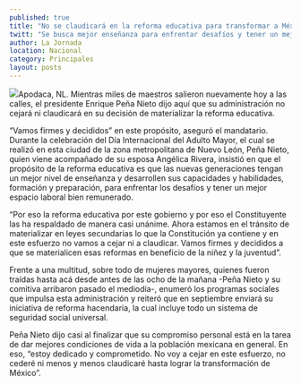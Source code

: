 ```yaml
---
published: true
title: "No se claudicará en la reforma educativa para transformar a México: Peña"
twitt: "Se busca mejor enseñanza para enfrentar desafíos y tener un mejor espacio laboral, bien remunerado"
author: La Jornada
location: Nacional
category: Principales
layout: posts
---
```


![](http://i.imgur.com/1GbQvrwm.jpg)Apodaca, NL. Mientras miles de maestros salieron nuevamente hoy a las calles, el presidente Enrique Peña Nieto dijo aquí que su administración no cejará ni claudicará en su decisión de materializar la reforma educativa.

“Vamos firmes y decididos” en este propósito, aseguró el mandatario. Durante la celebración del Día Internacional del Adulto Mayor, el cual se realizó en esta ciudad de la zona metropolitana de Nuevo León, Peña Nieto, quien viene acompañado de su esposa Angélica Rivera, insistió en que el propósito de la reforma educativa es que las nuevas generaciones tengan un mejor nivel de enseñanza y desarrollen sus capacidades y habilidades, formación y preparación, para enfrentar los desafíos y tener un mejor espacio laboral bien remunerado.

“Por eso la reforma educativa por este gobierno y por eso el Constituyente las ha respaldado de manera casi unánime. Ahora estamos en el tránsito de materializar en leyes secundarias lo que la Constitución ya contiene y en este esfuerzo no vamos a cejar ni a claudicar. Vamos firmes y decididos a que se materialicen esas reformas en beneficio de la niñez y la juventud”.

Frente a una multitud, sobre todo de mujeres mayores, quienes fueron traídas hasta acá desde antes de las ocho de la mañana -Peña Nieto y su comitiva arribaron pasado el mediodía-, enumeró los programas sociales que impulsa esta administración y reiteró que en septiembre enviará su iniciativa de reforma hacendaria, la cual incluye todo un sistema de seguridad social universal.

Peña Nieto dijo casi al finalizar que su compromiso personal está en la tarea de dar mejores condiciones de vida a la población mexicana en general. En eso, “estoy dedicado y comprometido. No voy a cejar en este esfuerzo, no cederé ni menos y menos claudicaré hasta lograr la transformación de México”.
